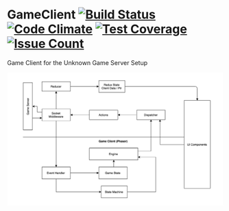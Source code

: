 # GameClient [![Build Status](https://travis-ci.org/Vandise/GameClient.svg?branch=master)](https://travis-ci.org/Vandise/GameClient) [![Code Climate](https://codeclimate.com/github/Vandise/GameClient/badges/gpa.svg?refresh)](https://codeclimate.com/github/Vandise/GameClient) [![Test Coverage](https://codeclimate.com/github/Vandise/GameClient/badges/coverage.svg?refresh)](https://codeclimate.com/github/Vandise/GameClient/coverage) [![Issue Count](https://codeclimate.com/github/Vandise/GameClient/badges/issue_count.svg?refresh)](https://codeclimate.com/github/Vandise/GameClient) 
Game Client for the Unknown Game Server Setup

![Client Arch](https://github.com/Vandise/GameClient/blob/master/doc/images/client_arch.png)
